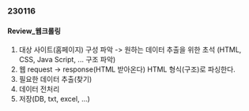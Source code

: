 ### 230116
#### Review_웹크롤링
1. 대상 사이트(홈페이지) 구성 파악 -> 원하는 데이터 추출을 위한 초석
   (HTML, CSS, Java Script, ... 구조 파악)
2. 웹 request -> response(HTML 받아온다)
   HTML 형식(구조)로 파싱한다.
3. 필요한 데이터 추출(찾기)
4. 데이터 전처리
5. 저장(DB, txt, excel, ...)